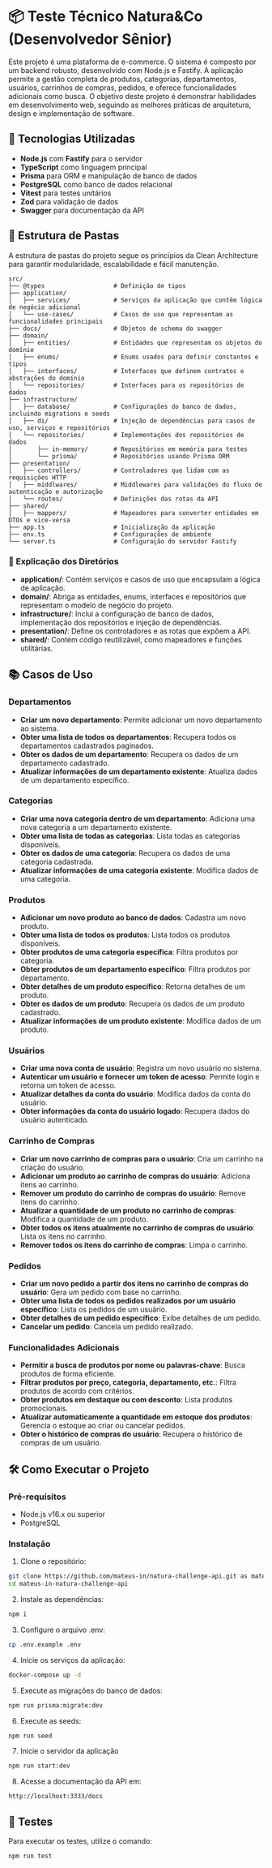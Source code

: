 # 📦 Teste Técnico Natura&Co (Desenvolvedor Sênior)

Este projeto é uma plataforma de e-commerce. O sistema é composto por um backend robusto, desenvolvido com Node.js e Fastify. A aplicação permite a gestão completa de produtos, categorias, departamentos, usuários, carrinhos de compras, pedidos, e oferece funcionalidades adicionais como busca. O objetivo deste projeto é demonstrar habilidades em desenvolvimento web, seguindo as melhores práticas de arquitetura, design e implementação de software.

## 🚀 Tecnologias Utilizadas

- **Node.js** com **Fastify** para o servidor
- **TypeScript** como linguagem principal
- **Prisma** para ORM e manipulação de banco de dados
- **PostgreSQL** como banco de dados relacional
- **Vitest** para testes unitários
- **Zod** para validação de dados
- **Swagger** para documentação da API

## 📁 Estrutura de Pastas

A estrutura de pastas do projeto segue os princípios da Clean Architecture para garantir modularidade, escalabilidade e fácil manutenção.

```plaintext
src/
├── @types                   # Definição de tipos
├── application/
│   ├── services/            # Serviços da aplicação que contêm lógica de negócio adicional
│   └── use-cases/           # Casos de uso que representam as funcionalidades principais
├── docs/                    # Objetos de schema do swagger
├── domain/
│   ├── entities/            # Entidades que representam os objetos do domínio
│   ├── enums/               # Enums usados para definir constantes e tipos
│   ├── interfaces/          # Interfaces que definem contratos e abstrações do domínio
│   └── repositories/        # Interfaces para os repositórios de dados
├── infrastructure/
│   ├── database/            # Configurações do banco de dados, incluindo migrations e seeds
│   ├── di/                  # Injeção de dependências para casos de uso, serviços e repositórios
│   └── repositories/        # Implementações dos repositórios de dados
│       ├── in-memory/       # Repositórios em memória para testes
│       └── prisma/          # Repositórios usando Prisma ORM
├── presentation/
│   ├── controllers/         # Controladores que lidam com as requisições HTTP
│   ├── middlwares/          # Middlewares para validações do fluxo de autenticação e autorização
│   └── routes/              # Definições das rotas da API
├── shared/
│   ├── mappers/             # Mapeadores para converter entidades em DTOs e vice-versa
├── app.ts                   # Inicialização da aplicação
├── env.ts                   # Configurações de ambiente
└── server.ts                # Configuração do servidor Fastify
```

### 📄 Explicação dos Diretórios

- **application/**: Contém serviços e casos de uso que encapsulam a lógica de aplicação.
- **domain/**: Abriga as entidades, enums, interfaces e repositórios que representam o modelo de negócio do projeto.
- **infrastructure/**: Inclui a configuração de banco de dados, implementação dos repositórios e injeção de dependências.
- **presentation/**: Define os controladores e as rotas que expõem a API.
- **shared/**: Contém código reutilizável, como mapeadores e funções utilitárias.

## 📚 Casos de Uso

### Departamentos

- **Criar um novo departamento**: Permite adicionar um novo departamento ao sistema.
- **Obter uma lista de todos os departamentos**: Recupera todos os departamentos cadastrados paginados.
- **Obter os dados de um departamento**: Recupera os dados de um departamento cadastrado.
- **Atualizar informações de um departamento existente**: Atualiza dados de um departamento específico.

### Categorias

- **Criar uma nova categoria dentro de um departamento**: Adiciona uma nova categoria a um departamento existente.
- **Obter uma lista de todas as categorias**: Lista todas as categorias disponíveis.
- **Obter os dados de uma categoria**: Recupera os dados de uma categoria cadastrada.
- **Atualizar informações de uma categoria existente**: Modifica dados de uma categoria.

### Produtos

- **Adicionar um novo produto ao banco de dados**: Cadastra um novo produto.
- **Obter uma lista de todos os produtos**: Lista todos os produtos disponíveis.
- **Obter produtos de uma categoria específica**: Filtra produtos por categoria.
- **Obter produtos de um departamento específico**: Filtra produtos por departamento.
- **Obter detalhes de um produto específico**: Retorna detalhes de um produto.
- **Obter os dados de um produto**: Recupera os dados de um produto cadastrado.
- **Atualizar informações de um produto existente**: Modifica dados de um produto.

### Usuários

- **Criar uma nova conta de usuário**: Registra um novo usuário no sistema.
- **Autenticar um usuário e fornecer um token de acesso**: Permite login e retorna um token de acesso.
- **Atualizar detalhes da conta do usuário**: Modifica dados da conta do usuário.
- **Obter informações da conta do usuário logado**: Recupera dados do usuário autenticado.

### Carrinho de Compras

- **Criar um novo carrinho de compras para o usuário**: Cria um carrinho na criação do usuário.
- **Adicionar um produto ao carrinho de compras do usuário**: Adiciona itens ao carrinho.
- **Remover um produto do carrinho de compras do usuário**: Remove itens do carrinho.
- **Atualizar a quantidade de um produto no carrinho de compras**: Modifica a quantidade de um produto.
- **Obter todos os itens atualmente no carrinho de compras do usuário**: Lista os itens no carrinho.
- **Remover todos os itens do carrinho de compras**: Limpa o carrinho.

### Pedidos

- **Criar um novo pedido a partir dos itens no carrinho de compras do usuário**: Gera um pedido com base no carrinho.
- **Obter uma lista de todos os pedidos realizados por um usuário específico**: Lista os pedidos de um usuário.
- **Obter detalhes de um pedido específico**: Exibe detalhes de um pedido.
- **Cancelar um pedido**: Cancela um pedido realizado.

### Funcionalidades Adicionais

- **Permitir a busca de produtos por nome ou palavras-chave**: Busca produtos de forma eficiente.
- **Filtrar produtos por preço, categoria, departamento, etc.**: Filtra produtos de acordo com critérios.
- **Obter produtos em destaque ou com desconto**: Lista produtos promocionais.
- **Atualizar automaticamente a quantidade em estoque dos produtos**: Gerencia o estoque ao criar ou cancelar pedidos.
- **Obter o histórico de compras do usuário**: Recupera o histórico de compras de um usuário.

## 🛠️ Como Executar o Projeto

### Pré-requisitos

- Node.js v16.x ou superior
- PostgreSQL

### Instalação

1. Clone o repositório:

  ```bash
  git clone https://github.com/mateus-in/natura-challenge-api.git as mateus-in-natura-challenge-api
  cd mateus-in-natura-challenge-api
  ```

2. Instale as dependências:

  ```bash
  npm i
  ```

3.	Configure o arquivo .env:

  ```bash
  cp .env.example .env
  ```

4.  Inicie os serviços da aplicação:

  ```bash
  docker-compose up -d
  ```

5.  Execute as migrações do banco de dados:

  ```bash
  npm run prisma:migrate:dev
  ```

6.  Execute as seeds:

  ```bash
  npm run seed
  ```

7.  Inicie o servidor da aplicação

  ```bash
  npm run start:dev
  ```

8.	Acesse a documentação da API em:

  ```bash
  http://localhost:3333/docs
  ```

## 🧪 Testes

Para executar os testes, utilize o comando:

  ```bash
  npm run test
  ```